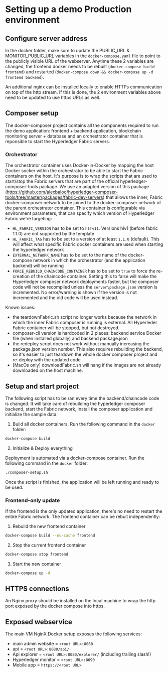 # Setting up a demo Production environment

## Configure server address

In the docker folder, make sure to update the PUBLIC_URL & MONITOR_PUBLIC_URL variables in the `docker-compose.yaml` file to point to the publicly visible URL of the webserver. Anytime these 2 variables are changed, the frontend docker needs to be rebuilt (`docker-compose build frontend`) and restarted (`docker-compose down && docker-compose up -d frontend backend`).

An additional nginx can be installed locally to enable HTTPs communication on top of the http stream. If this is done, the 2 environment variables above need to be updated to use https URLs as well.

## Composer setup

The docker-composer project contains all the components required to run the demo application: frontend + backend application, blockchain monitoring server + database and an orchestrator container that is reponsible to start the Hyperledger Fabric servers.

### Orchestrator

The orchestrator container uses Docker-in-Docker by mapping the host Docker socker within the orchestrator to be able to start the Fabric containers on the host. It's purpose is to wrap the scripts that are used to start/stop the Fabric servers that are part of the official hyperledger-composer-tools package. We use an adapted version of this package (https://github.com/alexbaloc/hyperledger-composer-tools/tree/master/packages/fabric-dev-servers) that allows the inner, Fabric docker-composer network to be joined to the docker-composer network of the parent orchestrator container.
This container is configurable via environment parameters, that can specify which version of Hyperledger Fabric we're targeting:

- `HL_FABRIC_VERSION` has to be set to `hlfv11`. Versions hlv1 (before fabric 1.1.0) are not supported by the template
- `HL_FABRIC_TAG` has to be set to a version of at least `1.1.0` (default). This will affect what specific Fabric docker containers are used when starting the hyperledger network
- `EXTERNAL_NETWORK_NAME` has to be set to the name of the docker-compose network in which the orchestrator (and the application backend) will be running
- `FORCE_REBUILD_CHAINCODE_CONTAINER` has to be set to `true` to force the re-creation of the chaincode container. Setting this to false will make the Hyperledger composer network deployments faster, but the composer code will not be recompiled unless the `server\package.json` version is incremented. No error/warning is shown if the version is not incremented and the old code will be used instead.

Known issues:

- the teardownFabric.sh script no longer works because the network in which the inner Fabric composer is running is external. All  Hyperleder Fabric container will be stopped, but not destroyed.
- composer-cli version is hardcoded in 2 places: backend service Docker file (when installed globally) and backend package.json
- the redeploy script does not work without manually increasing the package.json version number. This also requires rebuilding the backend, so it's easier to just teardown the whole docker composer project and re-deploy with the updated code
- [MacOs only] downloadFabric.sh will hang if the images are not already downloaded on the host machine.

## Setup and start project

The following script has to be ran every time the backend/chaincode code is changed. It will take care of rebuilding the hyperledger composer backend, start the Fabric network, install the composer application and initialize the sample data.

1. Build all docker containers. Run the following command in the `docker` folder:

```bash
docker-compose build
```

2. Initialize & Deploy everything

Deployment is automated via a docker-compose container. Run the following command in the `docker` folder:

```bash
./composer-setup.sh
```

Once the script is finished, the application will be left running and ready to be used.


### Frontend-only update

If the frontend is the only updated application, there's no need to restart the entire Fabric network. The frontend container can be rebuit independently:

1. Rebuild the new frontend container

```bash
docker-compose build --no-cache frontend
```

2. Stop the current frontend container

```bash
docker-compose stop frontend
```

3. Start the new container

```bash
docker-compose up -d
```

## HTTPS connections

An Nginx proxy should be installed on the local machine to wrap the http port exposed by the docker compose into https.

## Exposed webservice

The main VM NginX Docker setup exposes the following services:

* main admin website = `<root URL>:8080`
* api = `<root URL>:8080/api/`
* Api explorer = `<root URL>:8080/explorer/` (including trailing slash!)
* Hyperledger monitor = `<root URL>:8090`
* Mobile app = `https://<root URL>`
